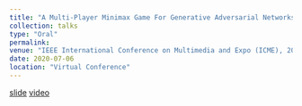 ```yaml
---
title: "A Multi-Player Minimax Game For Generative Adversarial Networks"
collection: talks
type: "Oral"
permalink: 
venue: "IEEE International Conference on Multimedia and Expo (ICME), 2020"
date: 2020-07-06
location: "Virtual Conference"
---
```

[slide](https://github.com/Jin-Ying/Jin-Ying.github.io/files/ICME-2020.pdf)
[video](https://github.com/Jin-Ying/Jin-Ying.github.io/files/ICME-2020.mp4)

